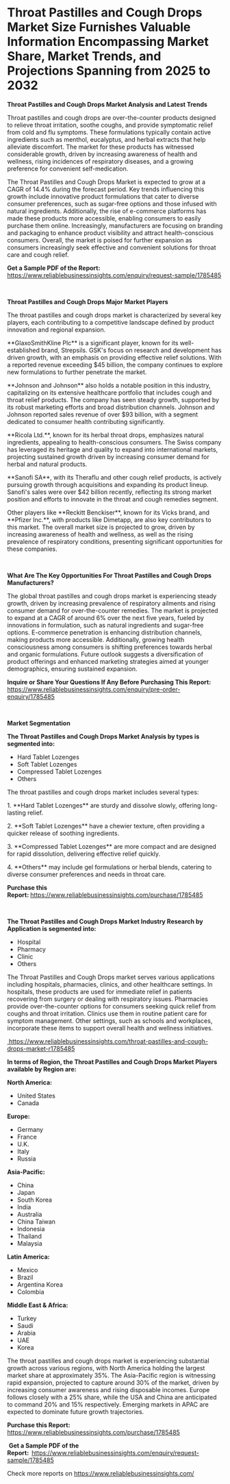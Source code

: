 <p><h1>Throat Pastilles and Cough Drops Market Size Furnishes Valuable Information Encompassing Market Share, Market Trends, and Projections Spanning from 2025 to 2032</h1></p><p><strong>Throat Pastilles and Cough Drops Market Analysis and Latest Trends</strong></p>
<p><p>Throat pastilles and cough drops are over-the-counter products designed to relieve throat irritation, soothe coughs, and provide symptomatic relief from cold and flu symptoms. These formulations typically contain active ingredients such as menthol, eucalyptus, and herbal extracts that help alleviate discomfort. The market for these products has witnessed considerable growth, driven by increasing awareness of health and wellness, rising incidences of respiratory diseases, and a growing preference for convenient self-medication.</p><p>The Throat Pastilles and Cough Drops Market is expected to grow at a CAGR of 14.4% during the forecast period. Key trends influencing this growth include innovative product formulations that cater to diverse consumer preferences, such as sugar-free options and those infused with natural ingredients. Additionally, the rise of e-commerce platforms has made these products more accessible, enabling consumers to easily purchase them online. Increasingly, manufacturers are focusing on branding and packaging to enhance product visibility and attract health-conscious consumers. Overall, the market is poised for further expansion as consumers increasingly seek effective and convenient solutions for throat care and cough relief.</p></p>
<p><strong>Get a Sample PDF of the Report:&nbsp;</strong> <a href="https://www.reliablebusinessinsights.com/enquiry/request-sample/1785485?utm_campaign=2099&utm_medium=2&utm_source=Github&utm_content=ia&utm_term=25032025&utm_id=throat-pastilles-and-cough-drops">https://www.reliablebusinessinsights.com/enquiry/request-sample/1785485</a></p>
<p>&nbsp;</p>
<p><strong>Throat Pastilles and Cough Drops Major Market Players</strong></p>
<p><p>The throat pastilles and cough drops market is characterized by several key players, each contributing to a competitive landscape defined by product innovation and regional expansion. </p><p>**GlaxoSmithKline Plc** is a significant player, known for its well-established brand, Strepsils. GSK's focus on research and development has driven growth, with an emphasis on providing effective relief solutions. With a reported revenue exceeding $45 billion, the company continues to explore new formulations to further penetrate the market.</p><p>**Johnson and Johnson** also holds a notable position in this industry, capitalizing on its extensive healthcare portfolio that includes cough and throat relief products. The company has seen steady growth, supported by its robust marketing efforts and broad distribution channels. Johnson and Johnson reported sales revenue of over $93 billion, with a segment dedicated to consumer health contributing significantly.</p><p>**Ricola Ltd.**, known for its herbal throat drops, emphasizes natural ingredients, appealing to health-conscious consumers. The Swiss company has leveraged its heritage and quality to expand into international markets, projecting sustained growth driven by increasing consumer demand for herbal and natural products.</p><p>**Sanofi SA**, with its Theraflu and other cough relief products, is actively pursuing growth through acquisitions and expanding its product lineup. Sanofi's sales were over $42 billion recently, reflecting its strong market position and efforts to innovate in the throat and cough remedies segment.</p><p>Other players like **Reckitt Benckiser**, known for its Vicks brand, and **Pfizer Inc.**, with products like Dimetapp, are also key contributors to this market. The overall market size is projected to grow, driven by increasing awareness of health and wellness, as well as the rising prevalence of respiratory conditions, presenting significant opportunities for these companies.</p></p>
<p>&nbsp;</p>
<p><strong>What Are The Key Opportunities For Throat Pastilles and Cough Drops Manufacturers?</strong></p>
<p><p>The global throat pastilles and cough drops market is experiencing steady growth, driven by increasing prevalence of respiratory ailments and rising consumer demand for over-the-counter remedies. The market is projected to expand at a CAGR of around 6% over the next five years, fueled by innovations in formulation, such as natural ingredients and sugar-free options. E-commerce penetration is enhancing distribution channels, making products more accessible. Additionally, growing health consciousness among consumers is shifting preferences towards herbal and organic formulations. Future outlook suggests a diversification of product offerings and enhanced marketing strategies aimed at younger demographics, ensuring sustained expansion.</p></p>
<p><strong>Inquire or Share Your Questions If Any Before Purchasing This Report:</strong> <a href="https://www.reliablebusinessinsights.com/enquiry/pre-order-enquiry/1785485?utm_campaign=2099&utm_medium=2&utm_source=Github&utm_content=ia&utm_term=25032025&utm_id=throat-pastilles-and-cough-drops">https://www.reliablebusinessinsights.com/enquiry/pre-order-enquiry/1785485</a></p>
<p>&nbsp;</p>
<p><strong>Market Segmentation</strong></p>
<p><strong>The Throat Pastilles and Cough Drops Market Analysis by types is segmented into:</strong></p>
<p><ul><li>Hard Tablet Lozenges</li><li>Soft Tablet Lozenges</li><li>Compressed Tablet Lozenges</li><li>Others</li></ul></p>
<p><p>The throat pastilles and cough drops market includes several types: </p><p>1. **Hard Tablet Lozenges** are sturdy and dissolve slowly, offering long-lasting relief.</p><p>2. **Soft Tablet Lozenges** have a chewier texture, often providing a quicker release of soothing ingredients. </p><p>3. **Compressed Tablet Lozenges** are more compact and are designed for rapid dissolution, delivering effective relief quickly. </p><p>4. **Others** may include gel formulations or herbal blends, catering to diverse consumer preferences and needs in throat care.</p></p>
<p><strong>Purchase this Report:&nbsp;</strong><a href="https://www.reliablebusinessinsights.com/purchase/1785485?utm_campaign=2099&utm_medium=2&utm_source=Github&utm_content=ia&utm_term=25032025&utm_id=throat-pastilles-and-cough-drops">https://www.reliablebusinessinsights.com/purchase/1785485</a></p>
<p>&nbsp;</p>
<p><strong>The Throat Pastilles and Cough Drops Market Industry Research by Application is segmented into:</strong></p>
<p><ul><li>Hospital</li><li>Pharmacy</li><li>Clinic</li><li>Others</li></ul></p>
<p><p>The Throat Pastilles and Cough Drops market serves various applications including hospitals, pharmacies, clinics, and other healthcare settings. In hospitals, these products are used for immediate relief in patients recovering from surgery or dealing with respiratory issues. Pharmacies provide over-the-counter options for consumers seeking quick relief from coughs and throat irritation. Clinics use them in routine patient care for symptom management. Other settings, such as schools and workplaces, incorporate these items to support overall health and wellness initiatives.</p></p>
<p><a href="https://www.reliablebusinessinsights.com/throat-pastilles-and-cough-drops-market-r1785485?utm_campaign=2099&utm_medium=2&utm_source=Github&utm_content=ia&utm_term=25032025&utm_id=throat-pastilles-and-cough-drops">&nbsp;https://www.reliablebusinessinsights.com/throat-pastilles-and-cough-drops-market-r1785485</a></p>
<p><strong>In terms of Region, the Throat Pastilles and Cough Drops Market Players available by Region are:</strong></p>
<p>
    <p> <strong> North America: </strong>
        <ul>
            <li>United States</li>
            <li>Canada</li>
        </ul>
        </p> 
    <p> <strong> Europe: </strong>
        <ul>
            <li>Germany</li>
            <li>France</li>
            <li>U.K.</li>
            <li>Italy</li>
            <li>Russia</li>
        </ul>
        </p> 
    <p> <strong> Asia-Pacific: </strong>
        <ul>
            <li>China</li>
            <li>Japan</li>
            <li>South Korea</li>
            <li>India</li>
            <li>Australia</li>
            <li>China Taiwan</li>
            <li>Indonesia</li>
            <li>Thailand</li>
            <li>Malaysia</li>
        </ul>
        </p> 
    <p> <strong> Latin America: </strong>
        <ul>
            <li>Mexico</li>
            <li>Brazil</li>
            <li>Argentina Korea</li>
            <li>Colombia</li>
        </ul>
        </p> 
    <p> <strong> Middle East & Africa: </strong>
        <ul>
            <li>Turkey</li>
            <li>Saudi</li>
            <li>Arabia</li>
            <li>UAE</li>
            <li>Korea</li>
        </ul>
    </p>
    </p>
<p><p>The throat pastilles and cough drops market is experiencing substantial growth across various regions, with North America holding the largest market share at approximately 35%. The Asia-Pacific region is witnessing rapid expansion, projected to capture around 30% of the market, driven by increasing consumer awareness and rising disposable incomes. Europe follows closely with a 25% share, while the USA and China are anticipated to command 20% and 15% respectively. Emerging markets in APAC are expected to dominate future growth trajectories.</p></p>
<p><strong>Purchase this Report: </strong><a href="https://www.reliablebusinessinsights.com/purchase/1785485?utm_campaign=2099&utm_medium=2&utm_source=Github&utm_content=ia&utm_term=25032025&utm_id=throat-pastilles-and-cough-drops">https://www.reliablebusinessinsights.com/purchase/1785485</a></p>
<p>&nbsp;<strong>Get a Sample PDF of the Report:&nbsp;&nbsp;</strong><a href="https://www.reliablebusinessinsights.com/enquiry/request-sample/1785485?utm_campaign=2099&utm_medium=2&utm_source=Github&utm_content=ia&utm_term=25032025&utm_id=throat-pastilles-and-cough-drops">https://www.reliablebusinessinsights.com/enquiry/request-sample/1785485</a></p>
<p><strong></strong></p>
<p>Check more reports on <a href="https://www.reliablebusinessinsights.com/?utm_campaign=2099&utm_medium=2&utm_source=Github&utm_content=ia&utm_term=25032025&utm_id=throat-pastilles-and-cough-drops">https://www.reliablebusinessinsights.com/</a></p>